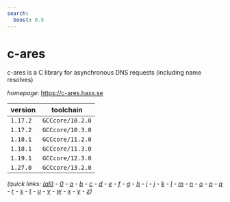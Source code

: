 ```yaml
---
search:
  boost: 0.5
---
```

# c-ares

c-ares is a C library for asynchronous DNS requests (including name resolves)

*homepage*: <https://c-ares.haxx.se>

version | toolchain
--------|----------
``1.17.2`` | ``GCCcore/10.2.0``
``1.17.2`` | ``GCCcore/10.3.0``
``1.18.1`` | ``GCCcore/11.2.0``
``1.18.1`` | ``GCCcore/11.3.0``
``1.19.1`` | ``GCCcore/12.3.0``
``1.27.0`` | ``GCCcore/13.2.0``


*(quick links: [(all)](../index.md) - [0](../0/index.md) - [a](../a/index.md) - [b](../b/index.md) - [c](../c/index.md) - [d](../d/index.md) - [e](../e/index.md) - [f](../f/index.md) - [g](../g/index.md) - [h](../h/index.md) - [i](../i/index.md) - [j](../j/index.md) - [k](../k/index.md) - [l](../l/index.md) - [m](../m/index.md) - [n](../n/index.md) - [o](../o/index.md) - [p](../p/index.md) - [q](../q/index.md) - [r](../r/index.md) - [s](../s/index.md) - [t](../t/index.md) - [u](../u/index.md) - [v](../v/index.md) - [w](../w/index.md) - [x](../x/index.md) - [y](../y/index.md) - [z](../z/index.md))*


